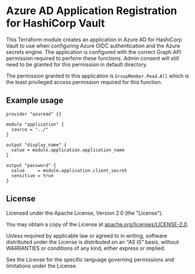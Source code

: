 # Azure AD Application Registration for HashiCorp Vault

This Terraform module creates an application in Azure AD for HashiCorp Vault to use when configuring Azure OIDC authentication and the Azure secrets engine. The application is configured with the correct Graph API permission required to perform these functions. Admin consent will still need to be granted for this permission in default directory.

The permission granted to this application is `GroupMember.Read.All` which is the least privileged access permission required for this function.

## Example usage

```hcl
provider "azuread" {}

module "application" {
  source = "../"
}

output "display_name" {
  value = module.application.application_name
}

output "password" {
  value     = module.application.client_secret
  sensitive = true
}

```

## License

Licensed under the Apache License, Version 2.0 (the "License").

You may obtain a copy of the License at [apache.org/licenses/LICENSE-2.0](http://www.apache.org/licenses/LICENSE-2.0).

Unless required by applicable law or agreed to in writing, software distributed under the License is distributed on an _"AS IS"_ basis, without WARRANTIES or conditions of any kind, either express or implied.

See the License for the specific language governing permissions and limitations under the License.